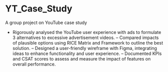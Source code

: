 # YT_Case_Study
A group project on YouTube case study
- Rigorously analysed the YouTube user experience with ads to formulate 3 alternatives to excessive advertisement videos.
– Compared impacts of plausible options using RICE Matrix and Framework to outline the best solution.
– Designed a user-friendly wireframe with Figma, integrating ideas to enhance functionality and user experience.
– Documented KPIs and CSAT scores to assess and measure the impact of features on overall performance.
